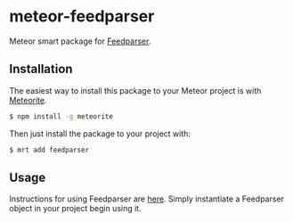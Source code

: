 meteor-feedparser
=================

Meteor smart package for [Feedparser](https://github.com/danmactough/node-feedparser).

## Installation

The easiest way to install this package to your Meteor project is with [Meteorite](https://github.com/oortcloud/meteorite).
```sh
$ npm install -g meteorite
```
Then just install the package to your project with: 
```sh
$ mrt add feedparser
```
## Usage

Instructions for using Feedparser are [here](https://github.com/danmactough/node-feedparser/blob/master/README.md#usage).
Simply instantiate a Feedparser object in your project begin using it.
